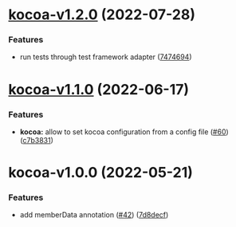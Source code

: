 # [kocoa-v1.2.0](https://github.com/Julien-Pires/Kocoa/compare/kocoa@1.1.0...kocoa@1.2.0) (2022-07-28)


### Features

* run tests through test framework adapter ([7474694](https://github.com/Julien-Pires/Kocoa/commit/7474694059b1d78d4f40615d9b48f4870a9c294a))

# [kocoa-v1.1.0](https://github.com/Julien-Pires/Kocoa/compare/kocoa@1.0.0...kocoa@1.1.0) (2022-06-17)


### Features

* **kocoa:** allow to set kocoa configuration from a config file ([#60](https://github.com/Julien-Pires/Kocoa/issues/60)) ([c7b3831](https://github.com/Julien-Pires/Kocoa/commit/c7b3831f99e47692e4bf80b5e8e53de423eebf6e))

# kocoa-v1.0.0 (2022-05-21)


### Features

* add memberData annotation ([#42](https://github.com/Julien-Pires/Kocoa/issues/42)) ([7d8decf](https://github.com/Julien-Pires/Kocoa/commit/7d8decfce07cb646efb66ae17c21e4d4e501cd82))

